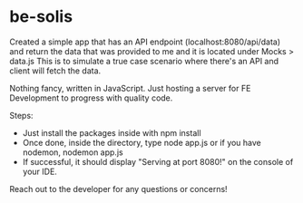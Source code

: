 # be-solis

Created a simple app that has an API endpoint (localhost:8080/api/data) and return the data that was provided to me and it is located under Mocks > data.js
This is to simulate a true case scenario where there's an API and client will fetch the data.

Nothing fancy, written in JavaScript. Just hosting a server for FE Development to progress with quality code.

Steps:

- Just install the packages inside with npm install
- Once done, inside the directory, type node app.js or if you have nodemon, nodemon app.js
- If successful, it should display "Serving at port 8080!" on the console of your IDE.

Reach out to the developer for any questions or concerns!

